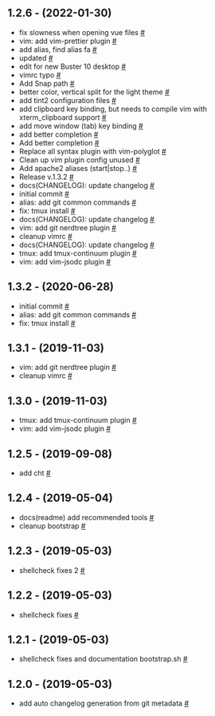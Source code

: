 ## 1.2.6 - (2022-01-30)

- fix slowness when opening vue files [#](https://github.com/bymathias/dotfiles/commit/3ae92d43bb84f902499c57fa1d85b2dbbb5a6b53 "commit 3ae92d4")
- vim: add vim-prettier plugin [#](https://github.com/bymathias/dotfiles/commit/256b9ab57d444fda21edb8f3a7a661143043ae8d "commit 256b9ab")
- add alias, find alias fa [#](https://github.com/bymathias/dotfiles/commit/1a1e72e7ddc9d642821e33dc5bd6c8f16b529dce "commit 1a1e72e")
- updated [#](https://github.com/bymathias/dotfiles/commit/6d1d6e126e3d1951245de1974ca22fdcdad447ae "commit 6d1d6e1")
- edit for new Buster 10 desktop [#](https://github.com/bymathias/dotfiles/commit/94394cfa55cea929573a7ddab334d1032f59de6b "commit 94394cf")
- vimrc typo [#](https://github.com/bymathias/dotfiles/commit/5912e71516eb91f186bf48adef5e22b55f0cb7f0 "commit 5912e71")
- Add Snap path [#](https://github.com/bymathias/dotfiles/commit/6ca13f22cdb694244e0770a8ec7ead20955a0cc8 "commit 6ca13f2")
- better color, vertical split for the light theme [#](https://github.com/bymathias/dotfiles/commit/c07125bbf01fda467f1bf7af77e5457feea597b6 "commit c07125b")
- add tint2 configuration files [#](https://github.com/bymathias/dotfiles/commit/a0a038470534ce2b9343d1314cf92b56b3f1c316 "commit a0a0384")
- add clipboard key binding, but needs to compile vim with xterm_clipboard support [#](https://github.com/bymathias/dotfiles/commit/c983591dbe19e09a7b66432d75cb11bf616aeba4 "commit c983591")
- add move window (tab) key binding [#](https://github.com/bymathias/dotfiles/commit/f1da0a128def5e0778622248a63d0314b87f0539 "commit f1da0a1")
- add better completion [#](https://github.com/bymathias/dotfiles/commit/351f429700252a4b9f4007acf79f387b765cbf83 "commit 351f429")
- Add better completion [#](https://github.com/bymathias/dotfiles/commit/244afc1983f21ac61eeca17b1a47cba0b5e672b9 "commit 244afc1")
- Replace all syntax plugin with vim-polyglot [#](https://github.com/bymathias/dotfiles/commit/e9f63cd0b2e1a018ccd09adf29212552d5348d63 "commit e9f63cd")
- Clean up vim plugin config unused [#](https://github.com/bymathias/dotfiles/commit/eb0e331751cf9291227d60fcb2001e1c36a6ba3e "commit eb0e331")
- Add apache2 aliases (start|stop..) [#](https://github.com/bymathias/dotfiles/commit/156f2d78905368c85f664f249bbabb07136b8314 "commit 156f2d7")
- Release v.1.3.2 [#](https://github.com/bymathias/dotfiles/commit/fc92e641a3269b7ea93f135e418a2bf1d9858bcc "commit fc92e64")
- docs(CHANGELOG): update changelog [#](https://github.com/bymathias/dotfiles/commit/0c2eedb97c716e24c154e6658e886fed6f8809bb "commit 0c2eedb")
- initial commit [#](https://github.com/bymathias/dotfiles/commit/fe4e541cf1f4467c1318b0c67c401f09b88d8637 "commit fe4e541")
- alias: add git common commands [#](https://github.com/bymathias/dotfiles/commit/044a69b2285ec3d1f08651a6ffdda56f0234c0fd "commit 044a69b")
- fix: tmux install [#](https://github.com/bymathias/dotfiles/commit/77c3dbb1aa5c4524b11c2afa09d54efaae219b96 "commit 77c3dbb")
- docs(CHANGELOG): update changelog [#](https://github.com/bymathias/dotfiles/commit/aa7fe9dff816270d471638beba85c4630b20b49d "commit aa7fe9d")
- vim: add git nerdtree plugin [#](https://github.com/bymathias/dotfiles/commit/8ebd16fc52022fc5066dd85e4dcdf3efa4ee540b "commit 8ebd16f")
- cleanup vimrc [#](https://github.com/bymathias/dotfiles/commit/f6c290b8b2149217bc21292f1b602a94d8caede0 "commit f6c290b")
- docs(CHANGELOG): update changelog [#](https://github.com/bymathias/dotfiles/commit/fd8912d9ad4c9134596ae5e039a764d4bc453f9e "commit fd8912d")
- tmux: add tmux-continuum plugin [#](https://github.com/bymathias/dotfiles/commit/8db0c83af508793d625609b363a5f92ec0dbe4f1 "commit 8db0c83")
- vim: add vim-jsodc plugin [#](https://github.com/bymathias/dotfiles/commit/49fc863256838833bf81f075ac0ce9210be32be5 "commit 49fc863")

## 1.3.2 - (2020-06-28)

- initial commit [#](https://github.com/bymathias/dotfiles/commit/fe4e541cf1f4467c1318b0c67c401f09b88d8637 "commit fe4e541")
- alias: add git common commands [#](https://github.com/bymathias/dotfiles/commit/044a69b2285ec3d1f08651a6ffdda56f0234c0fd "commit 044a69b")
- fix: tmux install [#](https://github.com/bymathias/dotfiles/commit/77c3dbb1aa5c4524b11c2afa09d54efaae219b96 "commit 77c3dbb")

## 1.3.1 - (2019-11-03)

- vim: add git nerdtree plugin [#](https://github.com/bymathias/dotfiles/commit/8ebd16fc52022fc5066dd85e4dcdf3efa4ee540b "commit 8ebd16f")
- cleanup vimrc [#](https://github.com/bymathias/dotfiles/commit/f6c290b8b2149217bc21292f1b602a94d8caede0 "commit f6c290b")

## 1.3.0 - (2019-11-03)

- tmux: add tmux-continuum plugin [#](https://github.com/bymathias/dotfiles/commit/8db0c83af508793d625609b363a5f92ec0dbe4f1 "commit 8db0c83")
- vim: add vim-jsodc plugin [#](https://github.com/bymathias/dotfiles/commit/49fc863256838833bf81f075ac0ce9210be32be5 "commit 49fc863")

## 1.2.5 - (2019-09-08)

- add cht [#](https://github.com/bymathias/dotfiles/commit/68625cb3f8e0c0bc0672d36d24ce626d1c760573 "commit 68625cb")

## 1.2.4 - (2019-05-04)

- docs(readme) add recommended tools [#](https://github.com/bymathias/dotfiles/commit/e88906f51055decaf9e16759be928730a4bf5b5c "commit e88906f")
- cleanup bootstrap [#](https://github.com/bymathias/dotfiles/commit/eff13be5f8fc4ae43e35b6c68e35a834b87cc234 "commit eff13be")

## 1.2.3 - (2019-05-03)

- shellcheck fixes 2 [#](https://github.com/bymathias/dotfiles/commit/01c5f87569b5af4bfae8d6753190351667944c7e "commit 01c5f87")

## 1.2.2 - (2019-05-03)

- shellcheck fixes [#](https://github.com/bymathias/dotfiles/commit/d200b59d5c332ab66611fff609d168e7a4568c81 "commit d200b59")

## 1.2.1 - (2019-05-03)

- shellcheck fixes and documentation bootstrap.sh [#](https://github.com/bymathias/dotfiles/commit/e8c77ad7142fa69ead2126b86d132b6094e7ad83 "commit e8c77ad")

## 1.2.0 - (2019-05-03)

- add auto changelog generation from git metadata [#](https://github.com/bymathias/dotfiles/commit/684fef68dbf5d3e710c1341fd5f3bf60e8dca9ad "commit 684fef6")

